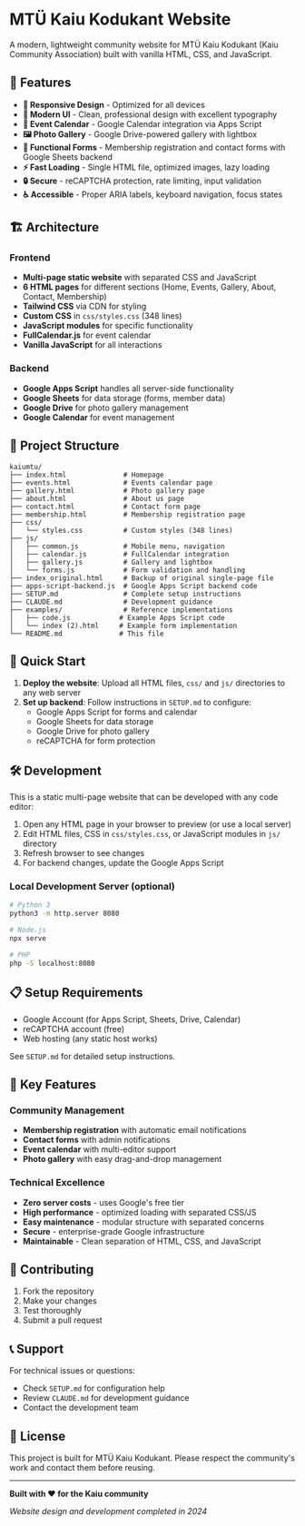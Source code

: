 # MTÜ Kaiu Kodukant Website

A modern, lightweight community website for MTÜ Kaiu Kodukant (Kaiu Community Association) built with vanilla HTML, CSS, and JavaScript.

## 🌟 Features

- **📱 Responsive Design** - Optimized for all devices
- **🎨 Modern UI** - Clean, professional design with excellent typography
- **📅 Event Calendar** - Google Calendar integration via Apps Script
- **🖼️ Photo Gallery** - Google Drive-powered gallery with lightbox
- **📝 Functional Forms** - Membership registration and contact forms with Google Sheets backend
- **⚡ Fast Loading** - Single HTML file, optimized images, lazy loading
- **🔒 Secure** - reCAPTCHA protection, rate limiting, input validation
- **♿ Accessible** - Proper ARIA labels, keyboard navigation, focus states

## 🏗️ Architecture

### Frontend
- **Multi-page static website** with separated CSS and JavaScript
- **6 HTML pages** for different sections (Home, Events, Gallery, About, Contact, Membership)
- **Tailwind CSS** via CDN for styling
- **Custom CSS** in `css/styles.css` (348 lines)
- **JavaScript modules** for specific functionality
- **FullCalendar.js** for event calendar
- **Vanilla JavaScript** for all interactions

### Backend
- **Google Apps Script** handles all server-side functionality
- **Google Sheets** for data storage (forms, member data)
- **Google Drive** for photo gallery management
- **Google Calendar** for event management

## 📁 Project Structure

```
kaiumtu/
├── index.html              # Homepage
├── events.html             # Events calendar page
├── gallery.html            # Photo gallery page
├── about.html              # About us page
├── contact.html            # Contact form page
├── membership.html         # Membership registration page
├── css/
│   └── styles.css          # Custom styles (348 lines)
├── js/
│   ├── common.js           # Mobile menu, navigation
│   ├── calendar.js         # FullCalendar integration
│   ├── gallery.js          # Gallery and lightbox
│   └── forms.js            # Form validation and handling
├── index_original.html     # Backup of original single-page file
├── apps-script-backend.js  # Google Apps Script backend code
├── SETUP.md                # Complete setup instructions
├── CLAUDE.md               # Development guidance
├── examples/               # Reference implementations
│   ├── code.js            # Example Apps Script code
│   └── index (2).html     # Example form implementation
└── README.md              # This file
```

## 🚀 Quick Start

1. **Deploy the website**: Upload all HTML files, `css/` and `js/` directories to any web server
2. **Set up backend**: Follow instructions in `SETUP.md` to configure:
   - Google Apps Script for forms and calendar
   - Google Sheets for data storage
   - Google Drive for photo gallery
   - reCAPTCHA for form protection

## 🛠️ Development

This is a static multi-page website that can be developed with any code editor:

1. Open any HTML page in your browser to preview (or use a local server)
2. Edit HTML files, CSS in `css/styles.css`, or JavaScript modules in `js/` directory
3. Refresh browser to see changes
4. For backend changes, update the Google Apps Script

### Local Development Server (optional)
```bash
# Python 3
python3 -m http.server 8080

# Node.js
npx serve

# PHP
php -S localhost:8080
```

## 📋 Setup Requirements

- Google Account (for Apps Script, Sheets, Drive, Calendar)
- reCAPTCHA account (free)
- Web hosting (any static host works)

See `SETUP.md` for detailed setup instructions.

## 🎯 Key Features

### Community Management
- **Membership registration** with automatic email notifications
- **Contact forms** with admin notifications
- **Event calendar** with multi-editor support
- **Photo gallery** with easy drag-and-drop management

### Technical Excellence
- **Zero server costs** - uses Google's free tier
- **High performance** - optimized loading with separated CSS/JS
- **Easy maintenance** - modular structure with separated concerns
- **Secure** - enterprise-grade Google infrastructure
- **Maintainable** - Clean separation of HTML, CSS, and JavaScript

## 🤝 Contributing

1. Fork the repository
2. Make your changes
3. Test thoroughly
4. Submit a pull request

## 📞 Support

For technical issues or questions:
- Check `SETUP.md` for configuration help
- Review `CLAUDE.md` for development guidance
- Contact the development team

## 📄 License

This project is built for MTÜ Kaiu Kodukant. Please respect the community's work and contact them before reusing.

---

**Built with ❤️ for the Kaiu community**

*Website design and development completed in 2024*